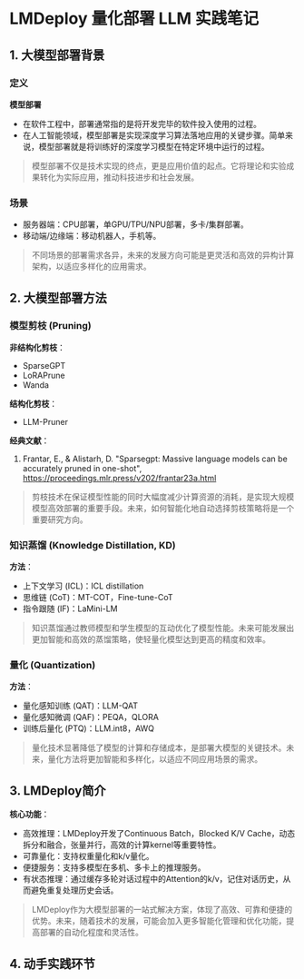 
# LMDeploy 量化部署 LLM 实践笔记

## 1. 大模型部署背景

### 定义

**模型部署**
- 在软件工程中，部署通常指的是将开发完毕的软件投入使用的过程。
- 在人工智能领域，模型部署是实现深度学习算法落地应用的关键步骤。简单来说，模型部署就是将训练好的深度学习模型在特定环境中运行的过程。

> 模型部署不仅是技术实现的终点，更是应用价值的起点。它将理论和实验成果转化为实际应用，推动科技进步和社会发展。

### 场景
- 服务器端：CPU部署，单GPU/TPU/NPU部署，多卡/集群部署。
- 移动端/边缘端：移动机器人，手机等。

> 不同场景的部署需求各异，未来的发展方向可能是更灵活和高效的异构计算架构，以适应多样化的应用需求。

## 2. 大模型部署方法

### 模型剪枝 (Pruning)

**非结构化剪枝**：
- SparseGPT
- LoRAPrune
- Wanda

**结构化剪枝**：
- LLM-Pruner

**经典文献**：
1. Frantar, E., & Alistarh, D. "Sparsegpt: Massive language models can be accurately pruned in one-shot", https://proceedings.mlr.press/v202/frantar23a.html 

> 剪枝技术在保证模型性能的同时大幅度减少计算资源的消耗，是实现大规模模型高效部署的重要手段。未来，如何智能化地自动选择剪枝策略将是一个重要研究方向。

### 知识蒸馏 (Knowledge Distillation, KD)

**方法**：
- 上下文学习 (ICL)：ICL distillation
- 思维链 (CoT)：MT-COT，Fine-tune-CoT
- 指令跟随 (IF)：LaMini-LM


> 知识蒸馏通过教师模型和学生模型的互动优化了模型性能。未来可能发展出更加智能和高效的蒸馏策略，使轻量化模型达到更高的精度和效率。

### 量化 (Quantization)

**方法**：
- 量化感知训练 (QAT)：LLM-QAT
- 量化感知微调 (QAF)：PEQA，QLORA
- 训练后量化 (PTQ)：LLM.int8，AWQ

> 量化技术显著降低了模型的计算和存储成本，是部署大模型的关键技术。未来，量化方法将更加智能和多样化，以适应不同应用场景的需求。

## 3. LMDeploy简介

**核心功能**：
- 高效推理：LMDeploy开发了Continuous Batch，Blocked K/V Cache，动态拆分和融合，张量并行，高效的计算kernel等重要特性。
- 可靠量化：支持权重量化和k/v量化。
- 便捷服务：支持多模型在多机、多卡上的推理服务。
- 有状态推理：通过缓存多轮对话过程中的Attention的k/v，记住对话历史，从而避免重复处理历史会话。


> LMDeploy作为大模型部署的一站式解决方案，体现了高效、可靠和便捷的优势。未来，随着技术的发展，可能会加入更多智能化管理和优化功能，提高部署的自动化程度和灵活性。

## 4. 动手实践环节


